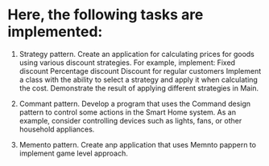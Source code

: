 # Here, the following tasks are implemented:
1. Strategy pattern. Create an application for calculating prices for goods using various discount strategies. For example, implement: Fixed discount Percentage discount Discount for regular customers Implement a class with the ability to select a strategy and apply it when calculating the cost. Demonstrate the result of applying different strategies in Main.

2. Commant pattern. Develop a program that uses the Command design pattern to control some actions in the Smart Home system. As an example, consider controlling devices such as lights, fans, or other household appliances.

3. Memento pattern. Create anp application that uses Memnto pappern to implement game level approach.
